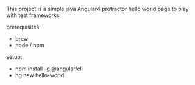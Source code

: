 This project is a simple java Angular4 protractor hello world page to play with test frameworks


prerequisites:
* brew
* node / npm

setup:
* npm install -g @angular/cli
* ng new hello-world
